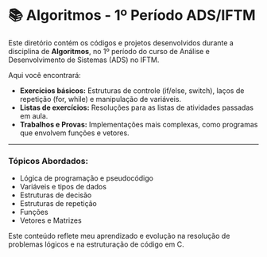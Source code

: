 # 📚 Algoritmos - 1º Período ADS/IFTM

Este diretório contém os códigos e projetos desenvolvidos durante a disciplina de **Algoritmos**, no 1º período do curso de Análise e Desenvolvimento de Sistemas (ADS) no IFTM.

Aqui você encontrará:

* **Exercícios básicos:** Estruturas de controle (if/else, switch), laços de repetição (for, while) e manipulação de variáveis.
* **Listas de exercícios:** Resoluções para as listas de atividades passadas em aula.
* **Trabalhos e Provas:** Implementações mais complexas, como programas que envolvem funções e vetores.

---

### Tópicos Abordados:

* Lógica de programação e pseudocódigo
* Variáveis e tipos de dados
* Estruturas de decisão
* Estruturas de repetição
* Funções
* Vetores e Matrizes

Este conteúdo reflete meu aprendizado e evolução na resolução de problemas lógicos e na estruturação de código em C.
